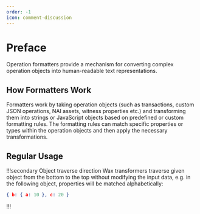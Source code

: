 ```yaml
---
order: -1
icon: comment-discussion
---
```


# Preface

Operation formatters provide a mechanism for converting complex operation objects into human-readable text representations.

## How Formatters Work

Formatters work by taking operation objects (such as transactions, custom JSON operations, NAI assets, witness properties etc.) and transforming them into strings or JavaScript objects based on predefined or custom formatting rules. The formatting rules can match specific properties or types within the operation objects and then apply the necessary transformations.

## Regular Usage

!!!secondary Object traverse direction
Wax transformers traverse given object from the bottom to the top without modifying the input data, e.g. in the following object, properties will be matched alphabetically:

```json
{ b: { a: 10 }, c: 20 }
```

!!!
